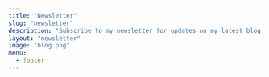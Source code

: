 ```yaml
---
title: "Newsletter"
slug: "newsletter"
description: "Subscribe to my newsletter for updates on my latest blog posts, tech releases, and exclusive content. Stay ahead in the coding game!"
layout: "newsletter"
image: "blog.png"
menu:
  - footer
---
```

